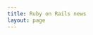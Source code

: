 ```yaml
---
title: Ruby on Rails news
layout: page
---
```


<div id="ContentGemsWidget"></div>

<script>
window.ContentGemsWidgetOptions = {
  feed_id: '4ukOLhIyPjY7VaU8HSSQ',
  hostname: 'http://assets.contentgems.com.s3.amazonaws.com'
}

!function(){function t(){var t=a.createElement("script");t.type="text/javascript",t.async=!0,t.src="http://assets.contentgems.com.s3.amazonaws.com/website-widget/1.0.0/website-widget.js";var e=a.getElementsByTagName("script")[0];e.parentNode.insertBefore(t,e)}var e=window,a=document;e.attachEvent?e.attachEvent("onload",t):e.addEventListener("load",t,!1)}();
</script>
